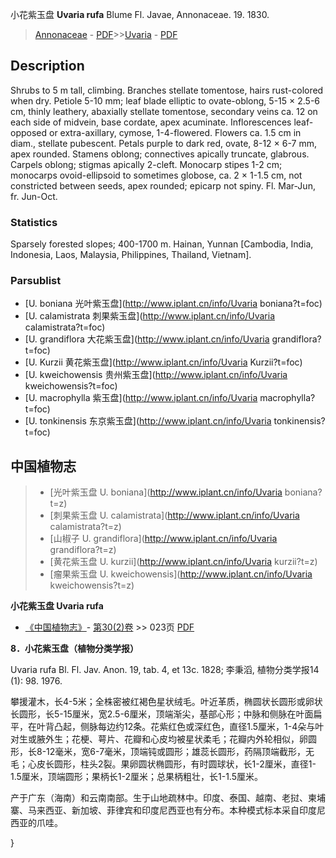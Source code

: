 小花紫玉盘 **Uvaria rufa** Blume Fl. Javae, Annonaceae. 19. 1830.

> [Annonaceae](http://www.iplant.cn/info/Annonaceae?t=foc) - [PDF](http://www.iplant.cn/foc/pdf/Annonaceae.pdf)>>[Uvaria](http://www.iplant.cn/info/Uvaria?t=foc) - [PDF](http://www.iplant.cn/foc/pdf/Uvaria.pdf)

## Description

Shrubs to 5 m tall, climbing. Branches stellate tomentose, hairs rust-colored when dry. Petiole 5-10 mm; leaf blade elliptic to ovate-oblong, 5-15 × 2.5-6 cm, thinly leathery, abaxially stellate tomentose, secondary veins ca. 12 on each side of midvein, base cordate, apex acuminate. Inflorescences leaf-opposed or extra-axillary, cymose, 1-4-flowered. Flowers ca. 1.5 cm in diam., stellate pubescent. Petals purple to dark red, ovate, 8-12 × 6-7 mm, apex rounded. Stamens oblong; connectives apically truncate, glabrous. Carpels oblong; stigmas apically 2-cleft. Monocarp stipes 1-2 cm; monocarps ovoid-ellipsoid to sometimes globose, ca. 2 × 1-1.5 cm, not constricted between seeds, apex rounded; epicarp not spiny. Fl. Mar-Jun, fr. Jun-Oct.

### Statistics
Sparsely forested slopes; 400-1700 m. Hainan, Yunnan [Cambodia, India, Indonesia, Laos, Malaysia, Philippines, Thailand, Vietnam].

### Parsublist

* [U.  boniana  光叶紫玉盘](http://www.iplant.cn/info/Uvaria boniana?t=foc)
* [U.  calamistrata  刺果紫玉盘](http://www.iplant.cn/info/Uvaria calamistrata?t=foc)
* [U.  grandiflora  大花紫玉盘](http://www.iplant.cn/info/Uvaria grandiflora?t=foc)
* [U.  Kurzii  黄花紫玉盘](http://www.iplant.cn/info/Uvaria Kurzii?t=foc)
* [U.  kweichowensis  贵州紫玉盘](http://www.iplant.cn/info/Uvaria kweichowensis?t=foc)
* [U.  macrophylla  紫玉盘](http://www.iplant.cn/info/Uvaria macrophylla?t=foc)
* [U.  tonkinensis  东京紫玉盘](http://www.iplant.cn/info/Uvaria tonkinensis?t=foc)

## 中国植物志

> * [光叶紫玉盘  U.  boniana](http://www.iplant.cn/info/Uvaria boniana?t=z)
> * [刺果紫玉盘  U.  calamistrata](http://www.iplant.cn/info/Uvaria calamistrata?t=z)
> * [山椒子  U.  grandiflora](http://www.iplant.cn/info/Uvaria grandiflora?t=z)
> * [黄花紫玉盘  U.  kurzii](http://www.iplant.cn/info/Uvaria kurzii?t=z)
> * [瘤果紫玉盘  U.  kweichowensis](http://www.iplant.cn/info/Uvaria kweichowensis?t=z)

**小花紫玉盘 Uvaria rufa**

* [《中国植物志》](http://www.iplant.cn/frps)- [第30(2)卷](http://www.iplant.cn/frps/vol/30(2)) >> 023页 [PDF](http://www.iplant.cn/frps/pdf/30(2)/023a.pdf)

**8．小花紫玉盘（植物分类学报）**

Uvaria rufa Bl. Fl. Jav. Anon. 19, tab. 4, et 13c. 1828; 李秉滔, 植物分类学报14 (1): 98. 1976.

攀援灌木，长4-5米；全株密被红褐色星状绒毛。叶近革质，椭圆状长圆形或卵状长圆形，长5-15厘米，宽2.5-6厘米，顶端渐尖，基部心形；中脉和侧脉在叶面扁平，在叶背凸起，侧脉每边约12条。花紫红色或深红色，直径1.5厘米，1-4朵与叶对生或腋外生；花梗、萼片、花瓣和心皮均被星状柔毛；花瓣内外轮相似，卵圆形，长8-12毫米，宽6-7毫米，顶端钝或圆形；雄蕊长圆形，药隔顶端截形，无毛；心皮长圆形，柱头2裂。果卵圆状椭圆形，有时圆球状，长1-2厘米，直径1-1.5厘米，顶端圆形；果柄长1-2厘米；总果柄粗壮，长1-1.5厘米。

产于广东（海南）和云南南部。生于山地疏林中。印度、泰国、越南、老挝、柬埔寨、马来西亚、新加坡、菲律宾和印度尼西亚也有分布。本种模式标本采自印度尼西亚的爪哇。

}